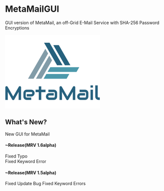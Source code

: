# MetaMailGUI
GUI version of MetaMail, an off-Grid E-Mail Service with SHA-256 Password Encryptions 
   
![image](https://raw.githubusercontent.com/Arduino3128/MetaMail/master/MetaMail%20Logo.png)
   
## What's New?  
New GUI for MetaMail  
  
#### ~Release(MRV 1.6alpha)  
Fixed Typo  
Fixed Keyword Error  
  
#### ~Release(MRV 1.5alpha)  
Fixed Update Bug
Fixed Keyword Errors 

